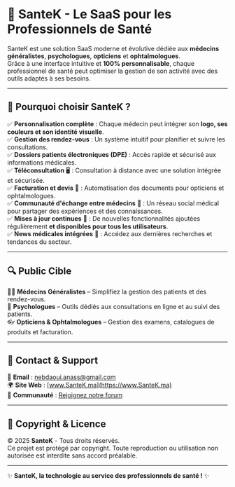 # 🏥 SanteK - Le SaaS pour les Professionnels de Santé  

SanteK est une solution SaaS moderne et évolutive dédiée aux **médecins généralistes**, **psychologues**, **opticiens** et **ophtalmologues**.  
Grâce à une interface intuitive et **100% personnalisable**, chaque professionnel de santé peut optimiser la gestion de son activité avec des outils adaptés à ses besoins.  

---

## 🌟 Pourquoi choisir SanteK ?  

✅ **Personnalisation complète** : Chaque médecin peut intégrer son **logo, ses couleurs et son identité visuelle**.  
✅ **Gestion des rendez-vous** : Un système intuitif pour planifier et suivre les consultations.  
✅ **Dossiers patients électroniques (DPE)** : Accès rapide et sécurisé aux informations médicales.  
✅ **Téléconsultation** 🖥️ : Consultation à distance avec une solution intégrée et sécurisée.  
✅ **Facturation et devis** 📄 : Automatisation des documents pour opticiens et ophtalmologues.  
✅ **Communauté d'échange entre médecins** 🤝 : Un réseau social médical pour partager des expériences et des connaissances.  
✅ **Mises à jour continues** 🚀 : De nouvelles fonctionnalités ajoutées régulièrement **et disponibles pour tous les utilisateurs**.  
✅ **News médicales intégrées** 📰 : Accédez aux dernières recherches et tendances du secteur.  

---

## 🔍 Public Cible  

👨‍⚕️ **Médecins Généralistes** – Simplifiez la gestion des patients et des rendez-vous.  
🧠 **Psychologues** – Outils dédiés aux consultations en ligne et au suivi des patients.  
👓 **Opticiens & Ophtalmologues** – Gestion des examens, catalogues de produits et facturation.  

---

## 📢 Contact & Support  

📩 **Email** : [nebdaoui.anass@gmail.com](mailto:contact@SanteK.com)  
🌍 **Site Web** : [www.SanteK.ma](https://www.SanteK.ma)  
💬 **Communauté** : [Rejoignez notre forum](https://www.SanteK.ma/forum)  

---

## 📜 Copyright & Licence  

© 2025 **SanteK** - Tous droits réservés.  
Ce projet est protégé par copyright. Toute reproduction ou utilisation non autorisée est interdite sans accord préalable.  

---

✨ **SanteK, la technologie au service des professionnels de santé !** ✨  
